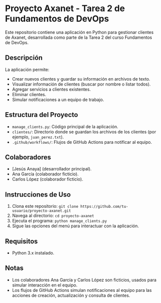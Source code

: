 # Proyecto Axanet - Tarea 2 de Fundamentos de DevOps

Este repositorio contiene una aplicación en Python para gestionar clientes de Axanet, desarrollada como parte de la Tarea 2 del curso Fundamentos de DevOps.

## Descripción
La aplicación permite:
- Crear nuevos clientes y guardar su información en archivos de texto.
- Visualizar información de clientes (buscar por nombre o listar todos).
- Agregar servicios a clientes existentes.
- Eliminar clientes.
- Simular notificaciones a un equipo de trabajo.

## Estructura del Proyecto
- `manage_clients.py`: Código principal de la aplicación.
- `clientes/`: Directorio donde se guardan los archivos de los clientes (por ejemplo, `juan_perez.txt`).
- `.github/workflows/`: Flujos de GitHub Actions para notificar al equipo.

## Colaboradores
- [Jesús Anaya] (desarrollador principal).
- Ana García (colaborador ficticio).
- Carlos López (colaborador ficticio).

## Instrucciones de Uso
1. Clona este repositorio: `git clone https://github.com/tu-usuario/proyecto-axanet.git`
2. Navega al directorio: `cd proyecto-axanet`
3. Ejecuta el programa: `python manage_clients.py`
4. Sigue las opciones del menú para interactuar con la aplicación.

## Requisitos
- Python 3.x instalado.

## Notas
- Los colaboradores Ana García y Carlos López son ficticios, usados para simular interacción en el equipo.
- Los flujos de GitHub Actions simulan notificaciones al equipo para las acciones de creación, actualización y consulta de clientes.